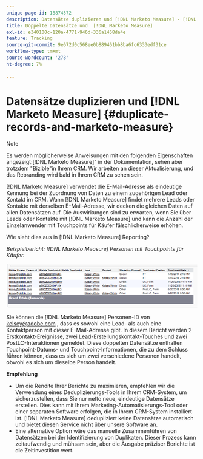 ```yaml
---
unique-page-id: 18874572
description: Datensätze duplizieren und [!DNL Marketo Measure] - [!DNL Marketo Measure]
title: Doppelte Datensätze und  [!DNL Marketo Measure]
exl-id: e340100c-120a-4771-946d-336a1458da4e
feature: Tracking
source-git-commit: 9e672d0c568ee0b889461bb8ba6fc6333edf31ce
workflow-type: tm+mt
source-wordcount: '278'
ht-degree: 7%

---
```


# Datensätze duplizieren und [!DNL Marketo Measure] {#duplicate-records-and-marketo-measure}

>[!NOTE]
>
>Es werden möglicherweise Anweisungen mit den folgenden Eigenschaften angezeigt:[!DNL Marketo Measure]&quot; in der Dokumentation, sehen aber trotzdem &quot;Bizible&quot;in Ihrem CRM. Wir arbeiten an dieser Aktualisierung, und das Rebranding wird bald in Ihrem CRM zu sehen sein.

[!DNL Marketo Measure] verwendet die E-Mail-Adresse als eindeutige Kennung bei der Zuordnung von Daten zu einem zugehörigen Lead oder Kontakt im CRM. Wann [!DNL Marketo Measure] findet mehrere Leads oder Kontakte mit derselben E-Mail-Adresse, wir decken die gleichen Daten auf allen Datensätzen auf. Die Auswirkungen sind zu erwarten, wenn Sie über Leads oder Kontakte mit [!DNL Marketo Measure] und kann die Anzahl der Einzelanwender mit Touchpoints für Käufer fälschlicherweise erhöhen.

Wie sieht dies aus in [!DNL Marketo Measure] Reporting?

_Beispielbericht: [!DNL Marketo Measure] Personen mit Touchpoints für Käufer._

![](assets/1-1.png)

Sie können die [!DNL Marketo Measure] Personen-ID von kelsey@adobe.com , dass es sowohl eine Lead- als auch eine Kontaktperson mit dieser E-Mail-Adresse gibt. In diesem Bericht werden 2 Erstkontakt-Ereignisse, zwei Lead-Erstellungskontakt-Touches und zwei PostLC-Interaktionen gemeldet. Diese doppelten Datensätze enthalten Touchpoint-Datums- und Touchpoint-Informationen, die zu dem Schluss führen können, dass es sich um zwei verschiedene Personen handelt, obwohl es sich um dieselbe Person handelt.

**Empfehlung**

* Um die Rendite Ihrer Berichte zu maximieren, empfehlen wir die Verwendung eines Deduplizierungs-Tools in Ihrem CRM-System, um sicherzustellen, dass Sie nur netto neue, eindeutige Datensätze erstellen. Dies kann mit Ihrem Marketing-Automatisierungs-Tool oder einer separaten Software erfolgen, die in Ihrem CRM-System installiert ist. [!DNL Marketo Measure] dedupliziert keine Datensätze automatisch und bietet diesen Service nicht über unsere Software an.
* Eine alternative Option wäre das manuelle Zusammenführen von Datensätzen bei der Identifizierung von Duplikaten. Dieser Prozess kann zeitaufwendig und mühsam sein, aber die Ausgabe präziser Berichte ist die Zeitinvestition wert.
